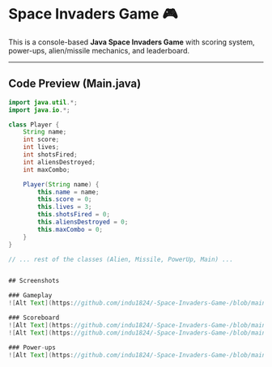 # Space Invaders Game 🎮

This is a console-based **Java Space Invaders Game** with scoring system, power-ups, alien/missile mechanics, and leaderboard.

---

## Code Preview (Main.java)

```java
import java.util.*;
import java.io.*;

class Player {
    String name;
    int score;
    int lives;
    int shotsFired;
    int aliensDestroyed;
    int maxCombo;

    Player(String name) {
        this.name = name;
        this.score = 0;
        this.lives = 3;
        this.shotsFired = 0;
        this.aliensDestroyed = 0;
        this.maxCombo = 0;
    }
}

// ... rest of the classes (Alien, Missile, PowerUp, Main) ...


## Screenshots

### Gameplay
![Alt Text](https://github.com/indu1824/-Space-Invaders-Game-/blob/main/Screenshot%202025-08-24%20144528.png)

### Scoreboard
![Alt Text](https://github.com/indu1824/-Space-Invaders-Game-/blob/main/Screenshot%202025-08-24%20144659.png)
![Alt Text](https://github.com/indu1824/-Space-Invaders-Game-/blob/main/Screenshot%202025-08-24%20145038.png)

### Power-ups
![Alt Text](https://github.com/indu1824/-Space-Invaders-Game-/blob/main/Screenshot%202025-08-24%20145526.png)
